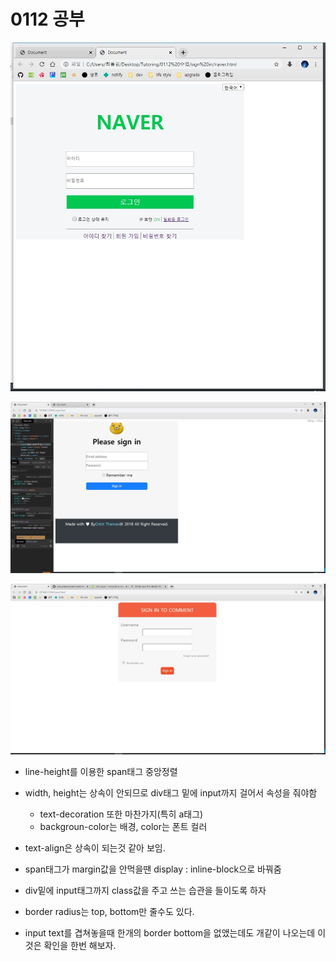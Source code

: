# 0112 공부



![1](https://github.com/DivinIsland/Tutoring/blob/master/0112%20%EC%88%98%EC%97%85/sign%20in/1.jpg)



![2](https://github.com/DivinIsland/Tutoring/blob/master/0112%20%EC%88%98%EC%97%85/sign%20in/2.jpg)



![3](https://github.com/DivinIsland/Tutoring/blob/master/0112%20%EC%88%98%EC%97%85/sign%20in/3.jpg)



- line-height를 이용한 span태그 중앙정렬
- width, height는 상속이 안되므로 div태그 밑에 input까지 걸어서 속성을 줘야함
  - text-decoration 또한 마찬가지(특히 a태그)
  - backgroun-color는 배경, color는 폰트 컬러
- text-align은 상속이 되는것 같아 보임.

- span태그가 margin값을 안먹을땐 display : inline-block으로 바꿔줌

- div밑에 input태그까지 class값을 주고 쓰는 습관을 들이도록 하자
- border radius는 top, bottom만 줄수도 있다.
- input text를 겹쳐놓을때 한개의 border bottom을 없앴는데도 개같이 나오는데 이것은 확인을 한번 해보자.